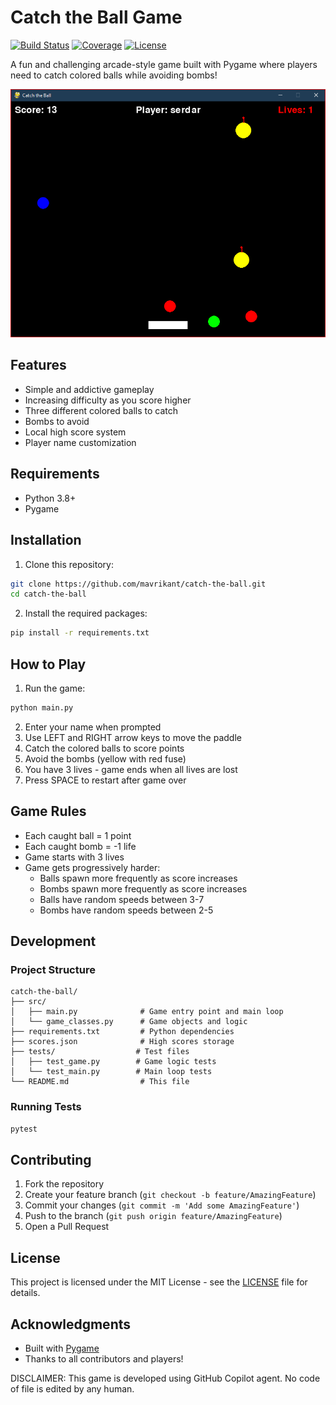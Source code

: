 # Catch the Ball Game
[![Build Status](https://img.shields.io/badge/build-passing-brightgreen)](https://github.com/mavrikant/catch-the-ball/actions)
[![Coverage](https://img.shields.io/badge/coverage-92%25-brightgreen)](htmlcov/index.html)
[![License](https://img.shields.io/badge/license-MIT-blue)](LICENSE)

A fun and challenging arcade-style game built with Pygame where players need to catch colored balls while avoiding bombs!

![Game Screenshot](screenshots/gameplay.png)

## Features

- Simple and addictive gameplay
- Increasing difficulty as you score higher
- Three different colored balls to catch
- Bombs to avoid
- Local high score system
- Player name customization

## Requirements

- Python 3.8+
- Pygame

## Installation

1. Clone this repository:
```bash
git clone https://github.com/mavrikant/catch-the-ball.git
cd catch-the-ball
```

2. Install the required packages:
```bash
pip install -r requirements.txt
```

## How to Play

1. Run the game:
```bash
python main.py
```

2. Enter your name when prompted
3. Use LEFT and RIGHT arrow keys to move the paddle
4. Catch the colored balls to score points
5. Avoid the bombs (yellow with red fuse)
6. You have 3 lives - game ends when all lives are lost
7. Press SPACE to restart after game over

## Game Rules

- Each caught ball = 1 point
- Each caught bomb = -1 life
- Game starts with 3 lives
- Game gets progressively harder:
  - Balls spawn more frequently as score increases
  - Bombs spawn more frequently as score increases
  - Balls have random speeds between 3-7
  - Bombs have random speeds between 2-5

## Development

### Project Structure
```
catch-the-ball/
├── src/
│   ├── main.py              # Game entry point and main loop
│   └── game_classes.py      # Game objects and logic
├── requirements.txt         # Python dependencies
├── scores.json              # High scores storage
├── tests/                  # Test files
│   ├── test_game.py        # Game logic tests
│   └── test_main.py        # Main loop tests
└── README.md                # This file
```

### Running Tests

```bash
pytest
```

## Contributing

1. Fork the repository
2. Create your feature branch (`git checkout -b feature/AmazingFeature`)
3. Commit your changes (`git commit -m 'Add some AmazingFeature'`)
4. Push to the branch (`git push origin feature/AmazingFeature`)
5. Open a Pull Request

## License

This project is licensed under the MIT License - see the [LICENSE](LICENSE) file for details.

## Acknowledgments

- Built with [Pygame](https://www.pygame.org/)
- Thanks to all contributors and players!

<!-- Disclaimer added below -->
DISCLAIMER: This game is developed using GitHub Copilot agent. No code of file is edited by any human.